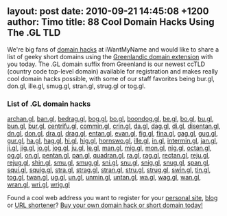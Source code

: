 layout: post
date: 2010-09-21 14:45:08 +1200
author: Timo
title: 88 Cool Domain Hacks Using The .GL TLD
----

We're big fans of [domain hacks](https://iwantmyname.com/blog/2009/05/how-to-find-a-domain-hack.html) at iWantMyName and would like to share a list of geeky short domains using the [Greenlandic domain extension](https://iwantmyname.com/domains/gl-greenlandic-domain-name-registration-for-greenland) with you today. The .GL domain suffix from Greenland is our newest ccTLD (country code top-level domain) available for registration and makes really cool domain hacks possible, with some of our staff favorites being bur.gl, don.gl, ille.gl, smug.gl, stran.gl, strug.gl or tog.gl.

### List of .GL domain hacks

[archan.gl](https://iwantmyname.com/search/archan.gl), 
[ban.gl](https://iwantmyname.com/search/ban.gl), 
[bedrag.gl](https://iwantmyname.com/search/bedrag.gl), 
[bog.gl](https://iwantmyname.com/search/bog.gl), 
[bo.gl](https://iwantmyname.com/search/bo.gl), 
[boondog.gl](https://iwantmyname.com/search/boondog.gl), 
[be.gl](https://iwantmyname.com/search/be.gl), 
[bo.gl](https://iwantmyname.com/search/bo.gl), 
[bu.gl](https://iwantmyname.com/search/bu.gl), 
[bun.gl](https://iwantmyname.com/search/bun.gl), 
[bur.gl](https://iwantmyname.com/search/bur.gl), 
[centrifu.gl](https://iwantmyname.com/search/centrifu.gl), 
[commin.gl](https://iwantmyname.com/search/commin.gl), 
[crin.gl](https://iwantmyname.com/search/crin.gl), 
[da.gl](https://iwantmyname.com/search/da.gl), 
[dag.gl](https://iwantmyname.com/search/dag.gl), 
[di.gl](https://iwantmyname.com/search/di.gl), 
[disentan.gl](https://iwantmyname.com/search/disentan.gl), 
[dn.gl](https://iwantmyname.com/search/dn.gl), 
[don.gl](https://iwantmyname.com/search/don.gl), 
[dra.gl](https://iwantmyname.com/search/dra.gl), 
[drag.gl](https://iwantmyname.com/search/drag.gl), 
[entan.gl](https://iwantmyname.com/search/entan.gl), 
[evan.gl](https://iwantmyname.com/search/evan.gl), 
[fig.gl](https://iwantmyname.com/search/fig.gl), 
[fina.gl](https://iwantmyname.com/search/fina.gl), 
[gag.gl](https://iwantmyname.com/search/gag.gl), 
[gug.gl](https://iwantmyname.com/search/gug.gl), 
[gur.gl](https://iwantmyname.com/search/gur.gl), 
[ha.gl](https://iwantmyname.com/search/ha.gl), 
[hag.gl](https://iwantmyname.com/search/hag.gl), 
[hi.gl](https://iwantmyname.com/search/hi.gl), 
[hig.gl](https://iwantmyname.com/search/hig.gl), 
[hornswo.gl](https://iwantmyname.com/search/hornswo.gl), 
[ille.gl](https://iwantmyname.com/search/ille.gl), 
[in.gl](https://iwantmyname.com/search/in.gl), 
[intermin.gl](https://iwantmyname.com/search/intermin.gl), 
[jan.gl](https://iwantmyname.com/search/jan.gl), 
[ji.gl](https://iwantmyname.com/search/ji.gl), 
[jig.gl](https://iwantmyname.com/search/jig.gl), 
[jo.gl](https://iwantmyname.com/search/jo.gl), 
[jog.gl](https://iwantmyname.com/search/jog.gl), 
[ju.gl](https://iwantmyname.com/search/ju.gl), 
[le.gl](https://iwantmyname.com/search/le.gl), 
[man.gl](https://iwantmyname.com/search/man.gl), 
[mig.gl](https://iwantmyname.com/search/mig.gl), 
[mon.gl](https://iwantmyname.com/search/mon.gl), 
[nig.gl](https://iwantmyname.com/search/nig.gl), 
[octan.gl](https://iwantmyname.com/search/octan.gl), 
[og.gl](https://iwantmyname.com/search/og.gl), 
[on.gl](https://iwantmyname.com/search/on.gl), 
[pentan.gl](https://iwantmyname.com/search/pentan.gl), 
[pan.gl](https://iwantmyname.com/search/pan.gl), 
[quadran.gl](https://iwantmyname.com/search/quadran.gl), 
[ra.gl](https://iwantmyname.com/search/ra.gl), 
[rag.gl](https://iwantmyname.com/search/rag.gl), 
[rectan.gl](https://iwantmyname.com/search/rectan.gl), 
[reju.gl](https://iwantmyname.com/search/reju.gl), 
[rejug.gl](https://iwantmyname.com/search/rejug.gl), 
[shin.gl](https://iwantmyname.com/search/shin.gl), 
[smu.gl](https://iwantmyname.com/search/smu.gl), 
[smug.gl](https://iwantmyname.com/search/smug.gl), 
[sni.gl](https://iwantmyname.com/search/sni.gl), 
[snu.gl](https://iwantmyname.com/search/snu.gl), 
[snig.gl](https://iwantmyname.com/search/snig.gl), 
[snug.gl](https://iwantmyname.com/search/snug.gl), 
[span.gl](https://iwantmyname.com/search/span.gl), 
[squi.gl](https://iwantmyname.com/search/squi.gl), 
[squig.gl](https://iwantmyname.com/search/squig.gl), 
[stra.gl](https://iwantmyname.com/search/stra.gl), 
[strag.gl](https://iwantmyname.com/search/strag.gl), 
[stran.gl](https://iwantmyname.com/search/stran.gl), 
[stru.gl](https://iwantmyname.com/search/stru.gl), 
[strug.gl](https://iwantmyname.com/search/strug.gl), 
[swin.gl](https://iwantmyname.com/search/swin.gl), 
[tin.gl](https://iwantmyname.com/search/tin.gl), 
[tog.gl](https://iwantmyname.com/search/tog.gl), 
[twan.gl](https://iwantmyname.com/search/twan.gl), 
[ug.gl](https://iwantmyname.com/search/ug.gl), 
[un.gl](https://iwantmyname.com/search/un.gl), 
[unmin.gl](https://iwantmyname.com/search/unmin.gl), 
[untan.gl](https://iwantmyname.com/search/untan.gl), 
[wa.gl](https://iwantmyname.com/search/wa.gl), 
[wag.gl](https://iwantmyname.com/search/wag.gl), 
[wan.gl](https://iwantmyname.com/search/wan.gl), 
[wran.gl](https://iwantmyname.com/search/wran.gl), 
[wri.gl](https://iwantmyname.com/search/wri.gl), 
[wrig.gl](https://iwantmyname.com/search/wrig.gl)

Found a cool web address you want to register for your [personal site](https://iwantmyname.com/services/personal-profile), [blog](https://iwantmyname.com/services/blog-hosting) or [URL shortener](https://iwantmyname.com/services/url-shortener)? [Buy your own domain hack or short domain today!](https://iwantmyname.com)

